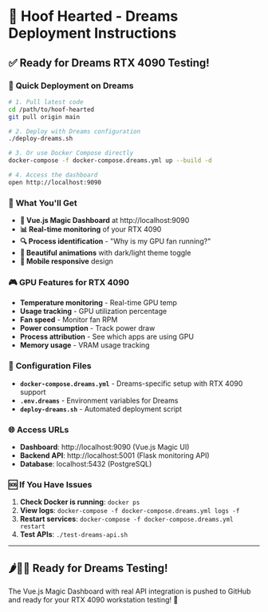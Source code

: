 # 🐎 Hoof Hearted - Dreams Deployment Instructions

## ✅ Ready for Dreams RTX 4090 Testing!

### 🚀 **Quick Deployment on Dreams**

```bash
# 1. Pull latest code
cd /path/to/hoof-hearted
git pull origin main

# 2. Deploy with Dreams configuration
./deploy-dreams.sh

# 3. Or use Docker Compose directly
docker-compose -f docker-compose.dreams.yml up --build -d

# 4. Access the dashboard
open http://localhost:9090
```

### 🎯 **What You'll Get**

- **🎨 Vue.js Magic Dashboard** at http://localhost:9090
- **📊 Real-time monitoring** of your RTX 4090 
- **🔍 Process identification** - "Why is my GPU fan running?"
- **🌙 Beautiful animations** with dark/light theme toggle
- **📱 Mobile responsive** design

### 🎮 **GPU Features for RTX 4090**

- **Temperature monitoring** - Real-time GPU temp
- **Usage tracking** - GPU utilization percentage  
- **Fan speed** - Monitor fan RPM
- **Power consumption** - Track power draw
- **Process attribution** - See which apps are using GPU
- **Memory usage** - VRAM usage tracking

### 🔧 **Configuration Files**

- **`docker-compose.dreams.yml`** - Dreams-specific setup with RTX 4090 support
- **`.env.dreams`** - Environment variables for Dreams
- **`deploy-dreams.sh`** - Automated deployment script

### 🌐 **Access URLs**

- **Dashboard**: http://localhost:9090 (Vue.js Magic UI)
- **Backend API**: http://localhost:5001 (Flask monitoring API)
- **Database**: localhost:5432 (PostgreSQL)

### 🆘 **If You Have Issues**

1. **Check Docker is running**: `docker ps`
2. **View logs**: `docker-compose -f docker-compose.dreams.yml logs -f`
3. **Restart services**: `docker-compose -f docker-compose.dreams.yml restart`
4. **Test APIs**: `./test-dreams-api.sh`

---

## 🌶️🍚🍰 **Ready for Dreams Testing!**

The Vue.js Magic Dashboard with real API integration is pushed to GitHub and ready for your RTX 4090 workstation testing! 🚀